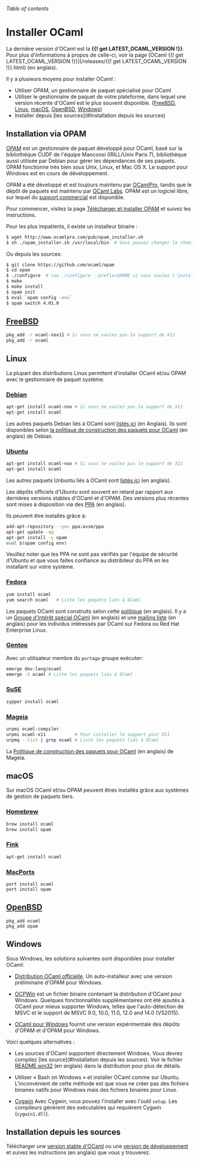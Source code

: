 <!-- ((! set title Installer OCaml !)) ((! set documentation !)) -->

*Table of contents*

# Installer OCaml

La dernière version d'OCaml est la **{{! get LATEST_OCAML_VERSION !}}**.
Pour plus d'informations à propos de celle-ci, voir la page
[OCaml {{! get LATEST_OCAML_VERSION !}}](/releases/{{! get LATEST_OCAML_VERSION !}}.html) (en anglais).


Il y a plusieurs moyens pour installer OCaml :

* Utiliser OPAM, un gestionnaire de paquet spécialisé pour OCaml
* Utiliser le gestionnaire de paquet de votre plateforme, dans lequel une
   version récente d'OCaml est le plus souvent disponible.  ([FreeBSD](#FreeBSD), [Linux](#Linux), [macOS](#macOS),
   [OpenBSD](#OpenBSD), [Windows](#Window))
* Installer depuis [les sources](#Installation depuis les sources)

## Installation via OPAM

[OPAM](http://opam.ocaml.org/) est un gestionnaire de paquet développé
pour OCaml, basé sur la bibliothèque CUDF de l'équipe Mancoosi
(IRILL/Univ Paris 7), bibliothèque aussi utilisée par Debian pour
gérer les dépendances de ses paquets. OPAM fonctionne très bien sous
Unix, Linux, et Mac OS X. Le support pour Windows est en cours de
développement.

OPAM a été développé et est toujours maintenu par
[OCamlPro](http://www.ocamlpro.com/), tandis que le dépôt de paquets
est maintenu par [OCaml
Labs](http://www.cl.cam.ac.uk/projects/ocamllabs/). OPAM est un
logiciel libre, sur lequel du [support
commercial](http://www.ocamlpro.com/) est disponible.

Pour commencer, visitez la page [Télécharger et installer
OPAM](http://opam.ocaml.org/) et suivez les instructions.

Pour les plus impatients, il existe un installeur binaire :

```bash
$ wget http://www.ocamlpro.com/pub/opam_installer.sh
$ sh ./opam_installer.sh /usr/local/bin  # Vous pouvez changer le chemin pour l'installer ailleurs
```
Ou depuis les sources:

```bash
$ git clone https://github.com/ocaml/opam
$ cd opam
$ ./configure  # (ou ./configure --prefix=$HOME si vous voulez l'installer dans votre $HOME)
$ make
$ make install
$ opam init
$ eval `opam config -env`
$ opam switch 4.01.0
```
## [FreeBSD](https://www.freebsd.org/)

```bash
pkg_add -r ocaml-nox11 # Si vous ne voulez pas le support de X11 
pkg_add -r ocaml
```
## Linux

La plupart des distributions Linux permttent d'installer OCaml et/ou OPAM avec le gestionnaire de paquet système.

### [Debian](https://www.debian.org/index.fr.html)

```bash
apt-get install ocaml-nox # Si vous ne voulez pas le support de X11 
apt-get install ocaml
```
Les autres paquets Debian liés à OCaml sont
[listés ici](http://packages.debian.org/search?keywords=ocaml&searchon=all&suite=testing&section=all) (en Anglais).
Ils sont disponibles selon
[la politique de construction des paquets pour OCaml](http://pkg-ocaml-maint.alioth.debian.org/ocaml_packaging_policy.html/index.html) (en anglais) de Debian.

### [Ubuntu](http://www.ubuntu.com/)

```bash
apt-get install ocaml-nox # Si vous ne voulez pas le support de X11 
apt-get install ocaml
```

Les autres paquets Unbuntu liés à OCaml sont
[listés ici](http://packages.ubuntu.com/search?keywords=ocaml) (en anglais).

Les dépôts officiels d'Ubuntu sont souvent en retard par rapport aux
dernières versions stables d'OCaml et d'OPAM. Des versions plus récentes sont mises à disposition via des [PPA](https://launchpad.net/~avsm) (en anglais).

Ils peuvent être installés grâce à:
```bash
add-apt-repository --yes ppa:avsm/ppa
apt-get update -qq
apt-get install -y opam
eval $(opam config env)
```
Veuillez noter que les PPA ne sont pas vérifiés par l'équipe de sécurité d'Ubuntu et que vous faites
confiance au distribiteur du PPA en les installant sur votre système.

### [Fedora](https://getfedora.org/)

```bash
yum install ocaml
yum search ocaml   # Liste les paquets liés à OCaml
```

Les paquets OCaml sont construits selon cette
[politique](http://fedoraproject.org/wiki/Packaging/OCaml) (en anglais).
Il y a un
[Groupe d'intérêt spécial OCaml](http://fedoraproject.org/wiki/SIGs/OCaml) (en anglais)
et une
[mailing liste](https://lists.fedoraproject.org/mailman/listinfo/Ocaml-devel) (en anglais)
pour les individus intéressés par OCaml sur Fedora ou Red Hat Enterprise Linux.

### [Gentoo](https://www.gentoo.org/)

Avec un utilisateur membre du `portage` groupe exécuter:

```bash
emerge dev-lang/ocaml
emerge -S ocaml # Liste les paquets liés à OCaml
```

### [SuSE](https://www.suse.com/)

```bash
zypper install ocaml
```

### [Mageia](https://www.mageia.org/)

```bash
urpmi ocaml-compiler
urpmi ocaml-x11           # Pour installer le support pour X11
urpmq --list | grep ocaml # Liste les paquets liés à OCaml
```

La  [Politique de construction des paquets pour OCaml](https://wiki.mageia.org/en/OCaml_policy) (en anglais) de Mageia.

## macOS

Sur macOS OCaml et/ou OPAM peuvent êtres installés grâce aux systèmes de gestion de paquets tiers.

### [Homebrew](http://brew.sh/)

```bash
brew install ocaml
brew install opam 
```

###  [Fink](http://fink.sourceforge.net/)

```bash
apt-get install ocaml
```

### [MacPorts](http://www.macports.org/)

```
port install ocaml
port install opam
```

## [OpenBSD](https://www.openbsd.org/)

```
pkg_add ocaml
pkg_add opam
```

## Windows

Sous Windows, les solutions suivantes sont disponibles pour installer OCaml:

* [Distribution OCaml officielle](http://protz.github.io/ocaml-installer/).
  Un auto-installeur avec une version préliminaire d'OPAM pour Windows.

* [OCPWin](http://www.typerex.org/ocpwin.html) est un fichier binaire contenant la
  distribution d'OCaml pour Windows. Quelques fonctionnalités supplémentaires
  ont été ajoutés à OCaml pour mieux supporter Windows, telles que l'auto-détection
  de MSVC et le support de MSVC 9.0, 10.0, 11.0, 12.0 and 14.0 (VS2015).

* [OCaml pour Windows](https://fdopen.github.io/opam-repository-mingw/)
  fournit une version expérimentale des dépôts d'OPAM et d'OPAM pour Windows.
  
Voici quelques alternatives :

* Les sources d'OCaml supportent directement Windows. Vous devrez compilez
  [les source](#Installation depuis les sources). Voir le fichier 
  [README.win32](https://github.com/ocaml/ocaml/blob/trunk/README.win32.adoc) (en anglais)
  dans la distribution pour plus de détails.

* Utiliser « Bash on Windows » et installer OCaml comme sur Ubuntu.
   L'inconvénient de cette méthode est que vous ne créer pas 
   des fichiers binaires natifs pour Windows mais des fichiers binaires pour Linux.

* [Cygwin](http://cygwin.com/) Avec Cygwin, vous pouvez l'installer avec l'outil `setup`. 
   Les compileurs génèrent des exécutables qui requièrent Cygwin (`cygwin1.dll`).


## Installation depuis les sources

Télécharger une [version stable d'OCaml](/releases/) ou une
[version de développement](https://github.com/ocaml/ocaml) et suivez les instructions (en anglais) que vous y trouverez.


